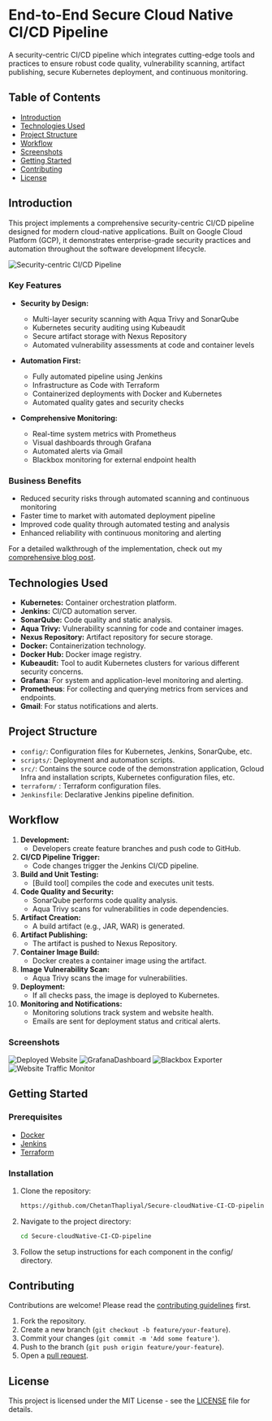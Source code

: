 # End-to-End Secure Cloud Native CI/CD Pipeline

A security-centric CI/CD pipeline which integrates cutting-edge tools and practices to ensure robust code quality, vulnerability scanning, artifact publishing, secure Kubernetes deployment, and continuous monitoring.

## Table of Contents
- [Introduction](#introduction)
- [Technologies Used](#technologies-used)
- [Project Structure](#project-structure)
- [Workflow](#workflow)
- [Screenshots](#screenshots)
- [Getting Started](#getting-started)
- [Contributing](#contributing)
- [License](#license)


## Introduction

This project implements a comprehensive security-centric CI/CD pipeline designed for modern cloud-native applications. Built on Google Cloud Platform (GCP), it demonstrates enterprise-grade security practices and automation throughout the software development lifecycle.

![Security-centric CI/CD Pipeline](Architecture/ArchitectureDiag.GCP.png)

### Key Features

* **Security by Design:** 
  - Multi-layer security scanning with Aqua Trivy and SonarQube
  - Kubernetes security auditing using Kubeaudit
  - Secure artifact storage with Nexus Repository
  - Automated vulnerability assessments at code and container levels

* **Automation First:** 
  - Fully automated pipeline using Jenkins
  - Infrastructure as Code with Terraform
  - Containerized deployments with Docker and Kubernetes
  - Automated quality gates and security checks

* **Comprehensive Monitoring:**  
  - Real-time system metrics with Prometheus
  - Visual dashboards through Grafana
  - Automated alerts via Gmail
  - Blackbox monitoring for external endpoint health

### Business Benefits
- Reduced security risks through automated scanning and continuous monitoring
- Faster time to market with automated deployment pipeline
- Improved code quality through automated testing and analysis
- Enhanced reliability with continuous monitoring and alerting

For a detailed walkthrough of the implementation, check out my [comprehensive blog post](https://blog.chetan-thapliyal.cloud/implementing-a-security-centric-cloud-native-cicd-pipeline-a-real-world-demonstration-using-terraform-and-gcp).


## Technologies Used

* **Kubernetes:** Container orchestration platform.
* **Jenkins:** CI/CD automation server.
* **SonarQube:** Code quality and static analysis.
* **Aqua Trivy:** Vulnerability scanning for code and container images.
* **Nexus Repository:** Artifact repository for secure storage.
* **Docker:** Containerization technology.
* **Docker Hub:** Docker image registry.
* **Kubeaudit:** Tool to audit Kubernetes clusters for various different security concerns.
* **Grafana**: For system and application-level monitoring and alerting.
* **Prometheus**: For collecting and querying metrics from services and endpoints.
* **Gmail**: For status notifications and alerts.


## Project Structure

* `config/`: Configuration files for Kubernetes, Jenkins, SonarQube, etc.
* `scripts/`:  Deployment and automation scripts.
* `src/`: Contains the source code of the demonstration application, Gcloud Infra and installation scripts, Kubernetes configuration files, etc.
* `terraform/` : Terraform configuration files.
* `Jenkinsfile`:  Declarative Jenkins pipeline definition.

## Workflow

1. **Development:**
   * Developers create feature branches and push code to GitHub.
2. **CI/CD Pipeline Trigger:**
   * Code changes trigger the Jenkins CI/CD pipeline.
3. **Build and Unit Testing:**
   * [Build tool] compiles the code and executes unit tests.
4. **Code Quality and Security:**
   * SonarQube performs code quality analysis.
   * Aqua Trivy scans for vulnerabilities in code dependencies.
5. **Artifact Creation:**
   * A build artifact (e.g., JAR, WAR) is generated.
6. **Artifact Publishing:**
   * The artifact is pushed to Nexus Repository.
7. **Container Image Build:**
   * Docker creates a container image using the artifact.
8. **Image Vulnerability Scan:**
   * Aqua Trivy scans the image for vulnerabilities.
9. **Deployment:**
   * If all checks pass, the image is deployed to Kubernetes.
10. **Monitoring and Notifications:**
    * Monitoring solutions track system and website health.
    * Emails are sent for deployment status and critical alerts.

### Screenshots
![Deployed Website](ProjectImages/DeployedWebsite.png)
![GrafanaDashboard](ProjectImages/GrafanaMonitoringSystem.png)
![Blackbox Exporter](ProjectImages/BlackboxExporter.png)
![Website Traffic Monitor](ProjectImages/GrafanaMonitoringWebsiteTraffic.png)

## Getting Started

### Prerequisites
- [Docker](https://www.docker.com/get-started)
- [Jenkins](https://www.jenkins.io/download/)
- [Terraform](https://www.terraform.io/downloads)

### Installation
1. Clone the repository:
   ```bash
   https://github.com/ChetanThapliyal/Secure-cloudNative-CI-CD-pipeline.git
   ```
2. Navigate to the project directory:
   ```bash
   cd Secure-cloudNative-CI-CD-pipeline
   ```
3. Follow the setup instructions for each component in the config/ directory.

## Contributing

Contributions are welcome! Please read the [contributing guidelines](CONTRIBUTING.md) first.

1. Fork the repository.
2. Create a new branch (`git checkout -b feature/your-feature`).
3. Commit your changes (`git commit -m 'Add some feature'`).
4. Push to the branch (`git push origin feature/your-feature`).
5. Open a [pull request](https://docs.github.com/en/pull-requests/collaborating-with-pull-requests/proposing-changes-to-your-work-with-pull-requests/about-pull-requests).

## License

This project is licensed under the MIT License - see the [LICENSE](LICENSE) file for details.
